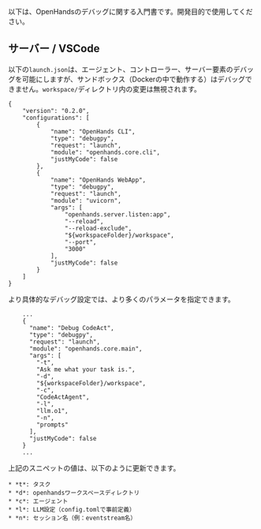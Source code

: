 以下は、OpenHandsのデバッグに関する入門書です。開発目的で使用してください。

## サーバー / VSCode

以下の`launch.json`は、エージェント、コントローラー、サーバー要素のデバッグを可能にしますが、サンドボックス（Dockerの中で動作する）はデバッグできません。`workspace/`ディレクトリ内の変更は無視されます。

```
{
    "version": "0.2.0",
    "configurations": [
        {
            "name": "OpenHands CLI",
            "type": "debugpy",
            "request": "launch",
            "module": "openhands.core.cli",
            "justMyCode": false
        },
        {
            "name": "OpenHands WebApp",
            "type": "debugpy",
            "request": "launch",
            "module": "uvicorn",
            "args": [
                "openhands.server.listen:app",
                "--reload",
                "--reload-exclude",
                "${workspaceFolder}/workspace",
                "--port",
                "3000"
            ],
            "justMyCode": false
        }
    ]
}
```

より具体的なデバッグ設定では、より多くのパラメータを指定できます。

```
    ...
    {
      "name": "Debug CodeAct",
      "type": "debugpy",
      "request": "launch",
      "module": "openhands.core.main",
      "args": [
        "-t",
        "Ask me what your task is.",
        "-d",
        "${workspaceFolder}/workspace",
        "-c",
        "CodeActAgent",
        "-l",
        "llm.o1",
        "-n",
        "prompts"
      ],
      "justMyCode": false
    }
    ...
```

上記のスニペットの値は、以下のように更新できます。

    * *t*: タスク
    * *d*: openhandsワークスペースディレクトリ
    * *c*: エージェント
    * *l*: LLM設定（config.tomlで事前定義）
    * *n*: セッション名（例：eventstream名）